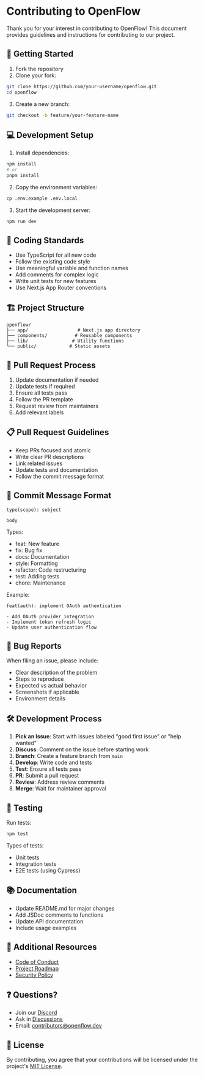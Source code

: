 # Contributing to OpenFlow

Thank you for your interest in contributing to OpenFlow! This document provides guidelines and instructions for contributing to our project.

## 🚀 Getting Started

1. Fork the repository
2. Clone your fork:
```bash
git clone https://github.com/your-username/openflow.git
cd openflow
```

3. Create a new branch:
```bash
git checkout -b feature/your-feature-name
```

## 💻 Development Setup

1. Install dependencies:
```bash
npm install
# or
pnpm install
```

2. Copy the environment variables:
```bash
cp .env.example .env.local
```

3. Start the development server:
```bash
npm run dev
```

## 📝 Coding Standards

- Use TypeScript for all new code
- Follow the existing code style
- Use meaningful variable and function names
- Add comments for complex logic
- Write unit tests for new features
- Use Next.js App Router conventions

## 🏗️ Project Structure

```
openflow/
├── app/                  # Next.js app directory
├── components/          # Reusable components
├── lib/                # Utility functions
└── public/            # Static assets
```

## 🔄 Pull Request Process

1. Update documentation if needed
2. Update tests if required
3. Ensure all tests pass
4. Follow the PR template
5. Request review from maintainers
6. Add relevant labels

## 📋 Pull Request Guidelines

- Keep PRs focused and atomic
- Write clear PR descriptions
- Link related issues
- Update tests and documentation
- Follow the commit message format

## 💬 Commit Message Format

```
type(scope): subject

body
```

Types:
- feat: New feature
- fix: Bug fix
- docs: Documentation
- style: Formatting
- refactor: Code restructuring
- test: Adding tests
- chore: Maintenance

Example:
```
feat(auth): implement OAuth authentication

- Add OAuth provider integration
- Implement token refresh logic
- Update user authentication flow
```

## 🐛 Bug Reports

When filing an issue, please include:

- Clear description of the problem
- Steps to reproduce
- Expected vs actual behavior
- Screenshots if applicable
- Environment details

## 🛠️ Development Process

1. **Pick an Issue**: Start with issues labeled "good first issue" or "help wanted"
2. **Discuss**: Comment on the issue before starting work
3. **Branch**: Create a feature branch from `main`
4. **Develop**: Write code and tests
5. **Test**: Ensure all tests pass
6. **PR**: Submit a pull request
7. **Review**: Address review comments
8. **Merge**: Wait for maintainer approval

## 🧪 Testing

Run tests:
```bash
npm test
```

Types of tests:
- Unit tests
- Integration tests
- E2E tests (using Cypress)

## 📚 Documentation

- Update README.md for major changes
- Add JSDoc comments to functions
- Update API documentation
- Include usage examples

## 🔗 Additional Resources

- [Code of Conduct](CODE_OF_CONDUCT.md)
- [Project Roadmap](ROADMAP.md)
- [Security Policy](SECURITY.md)

## ❓ Questions?

- Join our [Discord](https://discord.gg/openflow)
- Ask in [Discussions](https://github.com/openflow/discussions)
- Email: contributors@openflow.dev

## 📜 License

By contributing, you agree that your contributions will be licensed under the project's [MIT License](LICENSE).
